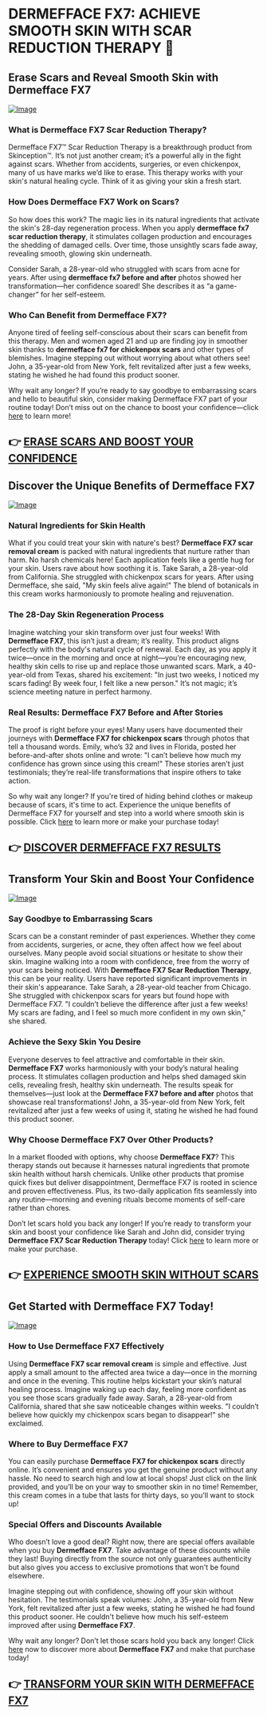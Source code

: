 # DERMEFFACE FX7: ACHIEVE SMOOTH SKIN WITH SCAR REDUCTION THERAPY 🌟

## Erase Scars and Reveal Smooth Skin with Dermefface FX7
[![Image](https://www2.sellhealth.com/114/300x250.gif)](https://gchaffi.com/P4WfNg7x)

### What is Dermefface FX7 Scar Reduction Therapy?
Dermefface FX7™ Scar Reduction Therapy is a breakthrough product from Skinception™. It’s not just another cream; it’s a powerful ally in the fight against scars. Whether from accidents, surgeries, or even chickenpox, many of us have marks we’d like to erase. This therapy works with your skin's natural healing cycle. Think of it as giving your skin a fresh start. 

### How Does Dermefface FX7 Work on Scars?
So how does this work? The magic lies in its natural ingredients that activate the skin's 28-day regeneration process. When you apply **dermefface fx7 scar reduction therapy**, it stimulates collagen production and encourages the shedding of damaged cells. Over time, those unsightly scars fade away, revealing smooth, glowing skin underneath.

Consider Sarah, a 28-year-old who struggled with scars from acne for years. After using **dermefface fx7 before and after** photos showed her transformation—her confidence soared! She describes it as “a game-changer” for her self-esteem.

### Who Can Benefit from Dermefface FX7?
Anyone tired of feeling self-conscious about their scars can benefit from this therapy. Men and women aged 21 and up are finding joy in smoother skin thanks to **dermefface fx7 for chickenpox scars** and other types of blemishes. Imagine stepping out without worrying about what others see! John, a 35-year-old from New York, felt revitalized after just a few weeks, stating he wished he had found this product sooner.

Why wait any longer? If you’re ready to say goodbye to embarrassing scars and hello to beautiful skin, consider making Dermefface FX7 part of your routine today! Don’t miss out on the chance to boost your confidence—click [here](https://gchaffi.com/P4WfNg7x) to learn more!



## 👉 [ERASE SCARS AND BOOST YOUR CONFIDENCE](https://gchaffi.com/P4WfNg7x)

## Discover the Unique Benefits of Dermefface FX7
[![Image](https://www2.sellhealth.com/114/dermeffacefx7_3_3.png)](https://gchaffi.com/P4WfNg7x)

### Natural Ingredients for Skin Health
What if you could treat your skin with nature's best? **Dermefface FX7 scar removal cream** is packed with natural ingredients that nurture rather than harm. No harsh chemicals here! Each application feels like a gentle hug for your skin. Users rave about how soothing it is. Take Sarah, a 28-year-old from California. She struggled with chickenpox scars for years. After using Dermefface, she said, "My skin feels alive again!" The blend of botanicals in this cream works harmoniously to promote healing and rejuvenation.

### The 28-Day Skin Regeneration Process
Imagine watching your skin transform over just four weeks! With **Dermefface FX7**, this isn’t just a dream; it’s reality. This product aligns perfectly with the body's natural cycle of renewal. Each day, as you apply it twice—once in the morning and once at night—you’re encouraging new, healthy skin cells to rise up and replace those unwanted scars. Mark, a 40-year-old from Texas, shared his excitement: "In just two weeks, I noticed my scars fading! By week four, I felt like a new person." It’s not magic; it’s science meeting nature in perfect harmony.

### Real Results: Dermefface FX7 Before and After Stories
The proof is right before your eyes! Many users have documented their journeys with **Dermefface FX7 for chickenpox scars** through photos that tell a thousand words. Emily, who’s 32 and lives in Florida, posted her before-and-after shots online and wrote: "I can’t believe how much my confidence has grown since using this cream!" These stories aren’t just testimonials; they’re real-life transformations that inspire others to take action.

So why wait any longer? If you're tired of hiding behind clothes or makeup because of scars, it's time to act. Experience the unique benefits of Dermefface FX7 for yourself and step into a world where smooth skin is possible. Click [here](https://gchaffi.com/P4WfNg7x) to learn more or make your purchase today!



## 👉 [DISCOVER DERMEFFACE FX7 RESULTS](https://gchaffi.com/P4WfNg7x)

## Transform Your Skin and Boost Your Confidence

[![Image](https://www2.sellhealth.com/114/dermeffacefx7_1_3.png)](https://gchaffi.com/P4WfNg7x)

### Say Goodbye to Embarrassing Scars  
Scars can be a constant reminder of past experiences. Whether they come from accidents, surgeries, or acne, they often affect how we feel about ourselves. Many people avoid social situations or hesitate to show their skin. Imagine walking into a room with confidence, free from the worry of your scars being noticed. With **Dermefface FX7 Scar Reduction Therapy**, this can be your reality. Users have reported significant improvements in their skin's appearance. Take Sarah, a 28-year-old teacher from Chicago. She struggled with chickenpox scars for years but found hope with Dermefface FX7. "I couldn’t believe the difference after just a few weeks! My scars are fading, and I feel so much more confident in my own skin," she shared.

### Achieve the Sexy Skin You Desire  
Everyone deserves to feel attractive and comfortable in their skin. **Dermefface FX7** works harmoniously with your body’s natural healing process. It stimulates collagen production and helps shed damaged skin cells, revealing fresh, healthy skin underneath. The results speak for themselves—just look at the **Dermefface FX7 before and after** photos that showcase real transformations! John, a 35-year-old from New York, felt revitalized after just a few weeks of using it, stating he wished he had found this product sooner.

### Why Choose Dermefface FX7 Over Other Products?  
In a market flooded with options, why choose **Dermefface FX7**? This therapy stands out because it harnesses natural ingredients that promote skin health without harsh chemicals. Unlike other products that promise quick fixes but deliver disappointment, Dermefface FX7 is rooted in science and proven effectiveness. Plus, its two-daily application fits seamlessly into any routine—morning and evening rituals become moments of self-care rather than chores.

Don’t let scars hold you back any longer! If you’re ready to transform your skin and boost your confidence like Sarah and John did, consider trying **Dermefface FX7 Scar Reduction Therapy** today! Click [here](https://gchaffi.com/P4WfNg7x) to learn more or make your purchase.



## 👉 [EXPERIENCE SMOOTH SKIN WITHOUT SCARS](https://gchaffi.com/P4WfNg7x)

## Get Started with Dermefface FX7 Today!

[![Image](https://www2.sellhealth.com/114/dermeffacefx7_damato_300x250.jpg)](https://gchaffi.com/P4WfNg7x)

### How to Use Dermefface FX7 Effectively
Using **Dermefface FX7 scar removal cream** is simple and effective. Just apply a small amount to the affected area twice a day—once in the morning and once in the evening. This routine helps kickstart your skin’s natural healing process. Imagine waking up each day, feeling more confident as you see those scars gradually fade away. Sarah, a 28-year-old from California, shared that she saw noticeable changes within weeks. "I couldn’t believe how quickly my chickenpox scars began to disappear!" she exclaimed.

### Where to Buy Dermefface FX7
You can easily purchase **Dermefface FX7 for chickenpox scars** directly online. It’s convenient and ensures you get the genuine product without any hassle. No need to search high and low at local shops! Just click on the link provided, and you’ll be on your way to smoother skin in no time! Remember, this cream comes in a tube that lasts for thirty days, so you'll want to stock up!

### Special Offers and Discounts Available
Who doesn’t love a good deal? Right now, there are special offers available when you buy **Dermefface FX7**. Take advantage of these discounts while they last! Buying directly from the source not only guarantees authenticity but also gives you access to exclusive promotions that won't be found elsewhere.

Imagine stepping out with confidence, showing off your skin without hesitation. The testimonials speak volumes: John, a 35-year-old from New York, felt revitalized after just a few weeks, stating he wished he had found this product sooner. He couldn't believe how much his self-esteem improved after using **Dermefface FX7**.

Why wait any longer? Don’t let those scars hold you back any longer! Click [here](https://gchaffi.com/P4WfNg7x) now to discover more about **Dermefface FX7** and make that purchase today!



## 👉 [TRANSFORM YOUR SKIN WITH DERMEFFACE FX7](https://gchaffi.com/P4WfNg7x)